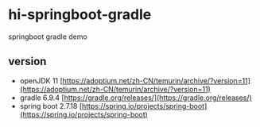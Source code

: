 # hi-springboot-gradle
springboot gradle demo



## version
- openJDK 11 [https://adoptium.net/zh-CN/temurin/archive/?version=11](https://adoptium.net/zh-CN/temurin/archive/?version=11)
- gradle 6.9.4 [https://gradle.org/releases/](https://gradle.org/releases/)
- spring boot 2.7.18 [https://spring.io/projects/spring-boot](https://spring.io/projects/spring-boot)



